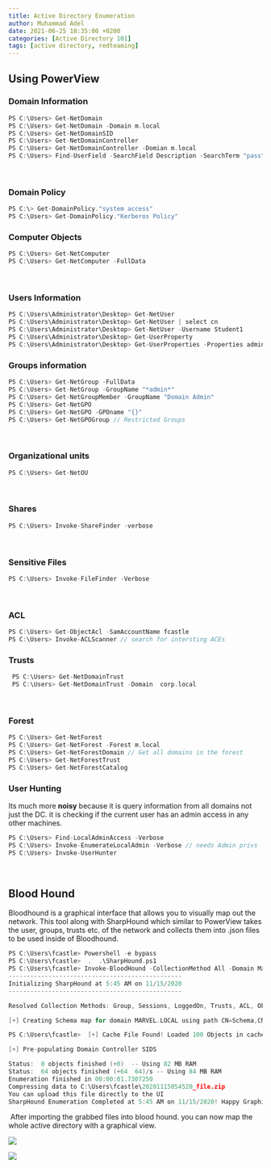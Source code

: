 ```yaml
---
title: Active Directory Enumeration
author: Muhammad Adel
date: 2021-06-25 18:35:00 +0200
categories: [Active Directory 101]
tags: [active directory, redteaming]
---
```


## **Using PowerView**

### **Domain Information**

```c
PS C:\Users> Get-NetDomain
PS C:\Users> Get-NetDomain -Domain m.local
PS C:\Users> Get-NetDomainSID
PS C:\Users> Get-NetDomainController
PS C:\Users> Get-NetDomainController -Domian m.local
PS C:\Users> Find-UserField -SearchField Description -SearchTerm "pass"
```
‌
### **Domain Policy**

```c
PS C:\> Get-DomainPolicy."system access"
PS C:\Users> Get-DomainPolicy."Kerberos Policy"
```

### **Computer Objects**


```c
PS C:\Users> Get-NetComputer
PS C:\Users> Get-NetComputer -FullData
```
‌
### **Users Information**

```c
PS C:\Users\Administrator\Desktop> Get-NetUser
PS C:\Users\Administrator\Desktop> Get-NetUser | select cn
PS C:\Users\Administrator\Desktop> Get-NetUser -Username Student1
PS C:\Users\Administrator\Desktop> Get-UserProperty
PS C:\Users\Administrator\Desktop> Get-UserProperties -Properties admincount
```
### **Groups information**

```c
PS C:\Users> Get-NetGroup -FullData
PS C:\Users> Get-NetGroup -GroupName "*admin*"
PS C:\Users> Get-NetGroupMember -GroupName "Domain Admin"
PS C:\Users> Get-NetGPO
PS C:\Users> Get-NetGPO -GPOname "{}"
PS C:\Users> Get-NetGPOGroup // Restricted Groups
```
‌
### **Organizational units**

```c
PS C:\Users> Get-NetOU
```
‌
### **Shares**

```c
PS C:\Users> Invoke-ShareFinder -verbose
```
‌
### **Sensitive Files**

```c
PS C:\Users> Invoke-FileFinder -Verbose
```
‌

### **ACL**

```c
PS C:\Users> Get-ObjectAcl -SamAccountName fcastle
PS C:\Users> Invoke-ACLScanner // search for intersting ACEs
```

### **Trusts**

```c
 PS C:\Users> Get-NetDomainTrust
 PS C:\Users> Get-NetDomainTrust -Domain  corp.local
```
‌
### **Forest**

```c
PS C:\Users> Get-NetForest
PS C:\Users> Get-NetForest -Forest m.local
PS C:\Users> Get-NetForestDomain // Get all domains in the forest
PS C:\Users> Get-NetForestTrust
PS C:\Users> Get-NetForestCatalog
```

### User Hunting

Its much more **noisy** because it is query information from all domains not just the DC. it is checking if the current user has an admin access in any other machines.

```c
PS C:\Users> Find-LocalAdminAccess -Verbose
PS C:\Users> Invoke-EnumerateLocalAdmin -Verbose // needs Admin privs
PS C:\Users> Invoke-UserHunter
```
‌

## Blood Hound

Bloodhound is a graphical interface that allows you to visually map out the network. This tool along with SharpHound which similar to PowerView takes the user, groups, trusts etc. of the network and collects them into .json files to be used inside of Bloodhound.

```c
PS C:\Users\fcastle> Powershell -e bypass
PS C:\Users\fcastle>  .  .\SharpHound.ps1
PS C:\Users\fcastle> Invoke-BloodHound -CollectionMethod All -Domain Marvel.local -ZipFilename file.zip
------------------------------------------------
Initializing SharpHound at 5:45 AM on 11/15/2020
------------------------------------------------

Resolved Collection Methods: Group, Sessions, LoggedOn, Trusts, ACL, ObjectProps, LocalGroups, SPNTargets, Container

[+] Creating Schema map for domain MARVEL.LOCAL using path CN=Schema,CN=Configuration,DC=MARVEL,DC=LOCAL

PS C:\Users\fcastle>  [+] Cache File Found! Loaded 100 Objects in cache

[+] Pre-populating Domain Controller SIDS

Status:  0 objects finished (+0)  -- Using 82 MB RAM
Status:  64 objects finished (+64  64)/s -- Using 84 MB RAM
Enumeration finished in 00:00:01.7307250
Compressing data to C:\Users\fcastle\20201115054520_file.zip
You can upload this file directly to the UI
SharpHound Enumeration Completed at 5:45 AM on 11/15/2020! Happy Graphing!
```
‌
After importing the grabbed files into blood hound. you can now map the whole active directory with a graphical view.

![](https://gblobscdn.gitbook.com/assets%2F-MGT2pXneep03jo0FJjo%2F-MMAuubtIy2cAbBneLQr%2F-MMB9qGZwjg0L65H4FYo%2FBllod.png?alt=media&token=55e8affe-4aa5-40b5-9934-c8810bab1d65)


![](https://gblobscdn.gitbook.com/assets%2F-MGT2pXneep03jo0FJjo%2F-MMAuubtIy2cAbBneLQr%2F-MMB9to_eBNQv0AM-YyI%2Fblood.png?alt=media&token=0ad1a4f1-a77d-4678-bd27-bd8a9efb6593)
